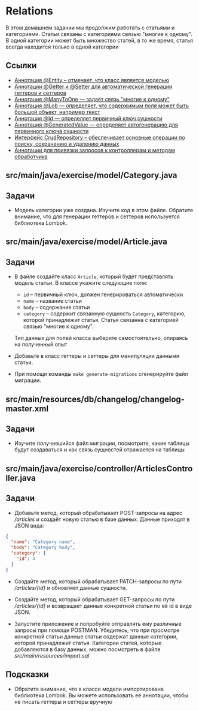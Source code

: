 # Relations

В этом домашнем задании мы продолжим работать с статьями и категориями. Статьи связаны с категориями связью "многие к одному". В одной категории может быть множество статей, в то же время, статья всегда находится только в одной категории

## Ссылки

* [Аннотация @Entity – отмечает, что класс является моделью](https://docs.oracle.com/javaee/7/api/javax/persistence/Entity.html)
* [Аннотации @Getter и @Setter для автоматической генерации геттеров и сеттеров](https://projectlombok.org/features/GetterSetter)
* [Аннотация @ManyToOne — задаёт связь "многие к одному"](https://javaee.github.io/javaee-spec/javadocs/javax/persistence/ManyToOne.html)
* [Аннотация @Lob — определяет, что содержимым поля может быть большой объект, например текст](https://javaee.github.io/javaee-spec/javadocs/javax/persistence/Lob.html)
* [Аннотация @Id — определяет первичный ключ сущности](https://javaee.github.io/javaee-spec/javadocs/javax/persistence/Id.html)
* [Аннотация @GeneratedValue — определяет автогенерацию для первичного ключа сущности](https://docs.oracle.com/javaee/7/api/javax/persistence/GeneratedValue.html)
* [Интерфейс CrudRepository – обеспечивает основные операции по поиску, сохранению и удалению данных](https://docs.liquibase.com/concepts/basic/xml-format.html)
* [Аннотации для привязки запросов к контроллерам и методам обработчика](org.springframework.web.bind.annotation)

## src/main/java/exercise/model/Category.java

## Задачи

* Модель категории уже создана. Изучите код в этом файле. Обратите внимание, что для генерации геттеров и сеттеров используется библиотека Lombok.

## src/main/java/exercise/model/Article.java

## Задачи

* В файле создайте класс `Article`, который будет представлять модель статьи. В классе укажите следующие поля:

  * `id` – первичный ключ, должен генерироваться автоматически
  * `name` – название статьи
  * `body` – содержание статьи
  * `category` – содержит связанную сущность `Category`, категорию, которой принадлежит статья. Статья связанна с категорией связью "многие к одному".

  Тип данных для полей класса выберите самостоятельно, опираясь на полученный опыт

* Добавьте в класс геттеры и сеттеры для манипуляции данными статьи.

* При помощи команды `make generate-migrations` сгенерируйте файл миграции.

## src/main/resources/db/changelog/changelog-master.xml

## Задачи

* Изучите получившийся файл миграции, посмотрите, какие таблицы будут создаваться и как связь сущностей отражается на таблицы

## src/main/java/exercise/controller/ArticlesController.java

## Задачи

* Добавьте метод, который обрабатывает POST-запросы на адрес */articles* и создаёт новую статью в базе данных. Данные приходят в JSON вида:

```json
{
  "name": "Category name",
  "body": "Category body",
  "category": {
    "id": 4
  }
}
```

* Создайте метод, который обрабатывает PATCH-запросы по пути */articles/{id}* и обновляет данные сущности.

* Создайте метод, который обрабатывает GET-запросы по пути */articles/{id}* и возвращает данные конкретной статьи по её id в виде JSON.

* Запустите приложение и попробуйте отправлять ему различные запросы при помощи POSTMAN. Убедитесь, что при просмотре конкретной статьи данные статьи содержат данные категории, которой принадлежит статья. Категории статей, которые добавляются в базу данных, можно посмотреть в файле *src/main/resources/import.sql*

## Подсказки

* Обратите внимание, что в классе модели импортирована библиотека Lombok. Вы можете использовать её аннотации, чтобы не писать геттеры и сеттеры вручную
